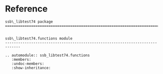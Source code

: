 # Reference

<!--
The content of the {eval-rst} block below is generated by the command:
poetry run sphinx-apidoc -T -f -t ./docs/templates -o ./docs ./src
from the root directory.

You need to rerun the command when python files are added, deleted or renamed.
Copy the content from the generated
ssb_libtest74.rst file to the {eval-rst} block below and
delete the .rst file afterwards.
-->

```{eval-rst}
ssb\_libtest74 package
=============================================================================


ssb\_libtest74.functions module
-----------------------------------------------------------------------------

.. automodule:: ssb_libtest74.functions
   :members:
   :undoc-members:
   :show-inheritance:
```

